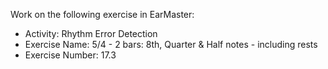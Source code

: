 Work on the following exercise in EarMaster:
- Activity: Rhythm Error Detection
- Exercise Name: 5/4 - 2 bars: 8th, Quarter & Half notes - including rests
- Exercise Number: 17.3
